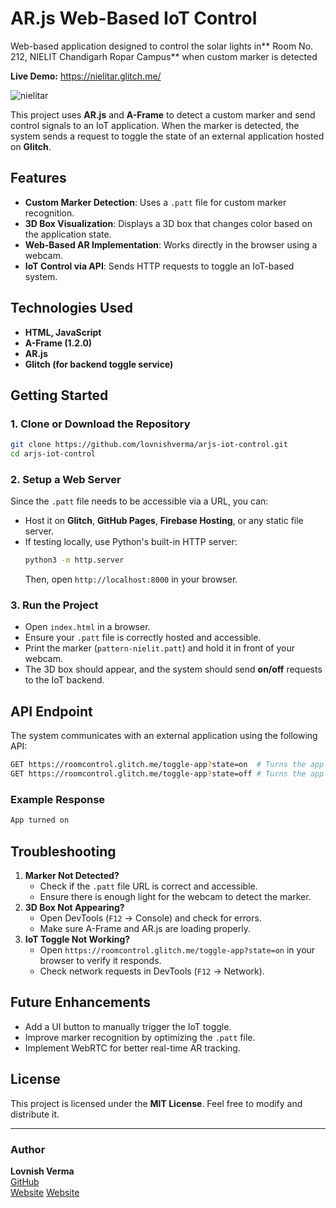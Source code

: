 # AR.js Web-Based IoT Control
Web-based application designed to control the solar lights in** Room No. 212, NIELIT Chandigarh Ropar Campus** when custom marker is detected

**Live Demo:** https://nielitar.glitch.me/


![nielitar](https://github.com/user-attachments/assets/a6397754-7c8b-4d2c-aeee-49e1582f0df3)

This project uses **AR.js** and **A-Frame** to detect a custom marker and send control signals to an IoT application. When the marker is detected, the system sends a request to toggle the state of an external application hosted on **Glitch**.

## Features

- **Custom Marker Detection**: Uses a `.patt` file for custom marker recognition.
- **3D Box Visualization**: Displays a 3D box that changes color based on the application state.
- **Web-Based AR Implementation**: Works directly in the browser using a webcam.
- **IoT Control via API**: Sends HTTP requests to toggle an IoT-based system.

## Technologies Used

- **HTML, JavaScript**
- **A-Frame (1.2.0)**
- **AR.js**
- **Glitch (for backend toggle service)**

## Getting Started

### 1. Clone or Download the Repository

```sh
git clone https://github.com/lovnishverma/arjs-iot-control.git
cd arjs-iot-control
```

### 2. Setup a Web Server

Since the `.patt` file needs to be accessible via a URL, you can:

- Host it on **Glitch**, **GitHub Pages**, **Firebase Hosting**, or any static file server.
- If testing locally, use Python's built-in HTTP server:
  ```sh
  python3 -m http.server
  ```
  Then, open `http://localhost:8000` in your browser.

### 3. Run the Project

- Open `index.html` in a browser.
- Ensure your `.patt` file is correctly hosted and accessible.
- Print the marker (`pattern-nielit.patt`) and hold it in front of your webcam.
- The 3D box should appear, and the system should send **on/off** requests to the IoT backend.

## API Endpoint

The system communicates with an external application using the following API:

```sh
GET https://roomcontrol.glitch.me/toggle-app?state=on  # Turns the app on
GET https://roomcontrol.glitch.me/toggle-app?state=off # Turns the app off
```

### Example Response

```sh
App turned on
```

## Troubleshooting

1. **Marker Not Detected?**
   - Check if the `.patt` file URL is correct and accessible.
   - Ensure there is enough light for the webcam to detect the marker.
2. **3D Box Not Appearing?**
   - Open DevTools (`F12` → Console) and check for errors.
   - Make sure A-Frame and AR.js are loading properly.
3. **IoT Toggle Not Working?**
   - Open `https://roomcontrol.glitch.me/toggle-app?state=on` in your browser to verify it responds.
   - Check network requests in DevTools (`F12` → Network).

## Future Enhancements

- Add a UI button to manually trigger the IoT toggle.
- Improve marker recognition by optimizing the `.patt` file.
- Implement WebRTC for better real-time AR tracking.

## License

This project is licensed under the **MIT License**. Feel free to modify and distribute it.

---

### Author

**Lovnish Verma**  
[GitHub](https://github.com/lovnishverma)  
[Website](https://lovnishverma.glitch.me) 
[Website](https://lovnishverma.glitch.me)  

